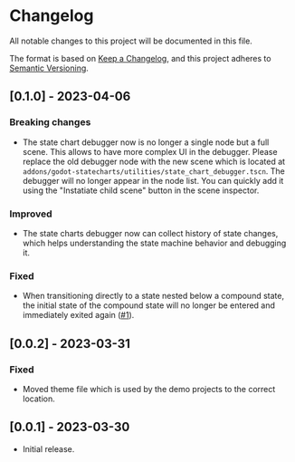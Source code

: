 # Changelog
All notable changes to this project will be documented in this file.

The format is based on [Keep a Changelog](https://keepachangelog.com/en/1.0.0/),
and this project adheres to [Semantic Versioning](https://semver.org/spec/v2.0.0.html).

## [0.1.0] - 2023-04-06
### Breaking changes
- The state chart debugger now is no longer a single node  but a full scene. This allows to have more complex UI in the debugger. Please replace the old debugger node with the new scene which is located at `addons/godot-statecharts/utilities/state_chart_debugger.tscn`. The debugger will no longer appear in the node list. You can quickly add it using the "Instatiate child scene" button in the scene inspector.

### Improved 
- The state charts debugger now can collect history of state changes, which helps understanding the state machine behavior and debugging it.

### Fixed
- When transitioning directly to a state nested below a compound state, the initial state of the compound state will no longer be entered and immediately exited again ([#1](https://github.com/derkork/godot-statecharts/issues/1)).



## [0.0.2] - 2023-03-31
### Fixed
- Moved theme file which is used by the demo projects to the correct location.

## [0.0.1] - 2023-03-30
- Initial release.
